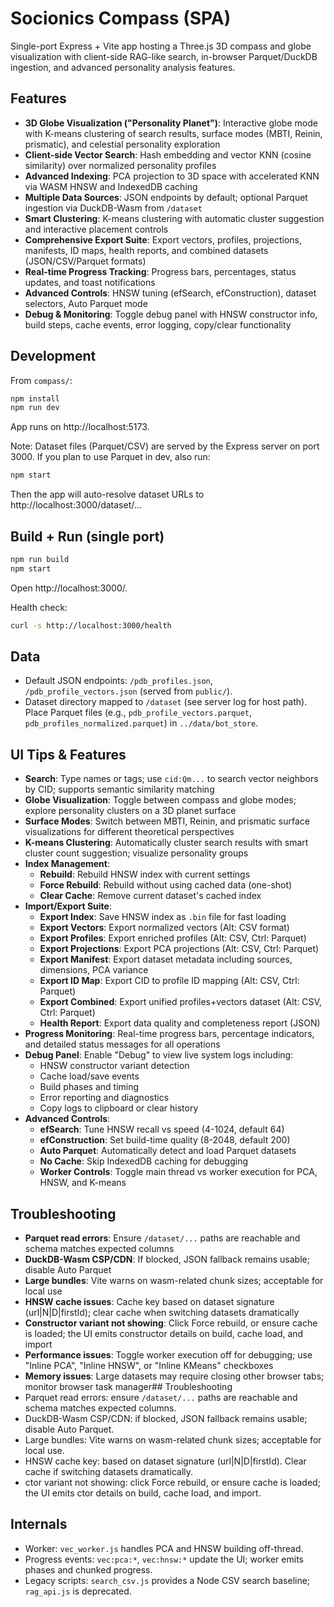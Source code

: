 # Socionics Compass (SPA)

Single-port Express + Vite app hosting a Three.js 3D compass and globe visualization with client-side RAG-like search, in-browser Parquet/DuckDB ingestion, and advanced personality analysis features.

## Features
- **3D Globe Visualization ("Personality Planet")**: Interactive globe mode with K-means clustering of search results, surface modes (MBTI, Reinin, prismatic), and celestial personality exploration
- **Client-side Vector Search**: Hash embedding and vector KNN (cosine similarity) over normalized personality profiles
- **Advanced Indexing**: PCA projection to 3D space with accelerated KNN via WASM HNSW and IndexedDB caching
- **Multiple Data Sources**: JSON endpoints by default; optional Parquet ingestion via DuckDB-Wasm from `/dataset`
- **Smart Clustering**: K-means clustering with automatic cluster suggestion and interactive placement controls
- **Comprehensive Export Suite**: Export vectors, profiles, projections, manifests, ID maps, health reports, and combined datasets (JSON/CSV/Parquet formats)
- **Real-time Progress Tracking**: Progress bars, percentages, status updates, and toast notifications
- **Advanced Controls**: HNSW tuning (efSearch, efConstruction), dataset selectors, Auto Parquet mode
- **Debug & Monitoring**: Toggle debug panel with HNSW constructor info, build steps, cache events, error logging, copy/clear functionality

## Development

From `compass/`:
```bash
npm install
npm run dev
```
App runs on http://localhost:5173.

Note: Dataset files (Parquet/CSV) are served by the Express server on port 3000. If you plan to use Parquet in dev, also run:

```bash
npm start
```

Then the app will auto-resolve dataset URLs to http://localhost:3000/dataset/...

## Build + Run (single port)

```bash
npm run build
npm start
```
Open http://localhost:3000/.

Health check:

```bash
curl -s http://localhost:3000/health
```

## Data
- Default JSON endpoints: `/pdb_profiles.json`, `/pdb_profile_vectors.json` (served from `public/`).
- Dataset directory mapped to `/dataset` (see server log for host path). Place Parquet files (e.g., `pdb_profile_vectors.parquet`, `pdb_profiles_normalized.parquet`) in `../data/bot_store`.

## UI Tips & Features
- **Search**: Type names or tags; use `cid:Qm...` to search vector neighbors by CID; supports semantic similarity matching
- **Globe Visualization**: Toggle between compass and globe modes; explore personality clusters on a 3D planet surface
- **Surface Modes**: Switch between MBTI, Reinin, and prismatic surface visualizations for different theoretical perspectives
- **K-means Clustering**: Automatically cluster search results with smart cluster count suggestion; visualize personality groups
- **Index Management**: 
  - **Rebuild**: Rebuild HNSW index with current settings
  - **Force Rebuild**: Rebuild without using cached data (one-shot)
  - **Clear Cache**: Remove current dataset's cached index
- **Import/Export Suite**:
  - **Export Index**: Save HNSW index as `.bin` file for fast loading
  - **Export Vectors**: Export normalized vectors (Alt: CSV format)
  - **Export Profiles**: Export enriched profiles (Alt: CSV, Ctrl: Parquet)
  - **Export Projections**: Export PCA projections (Alt: CSV, Ctrl: Parquet)
  - **Export Manifest**: Export dataset metadata including sources, dimensions, PCA variance
  - **Export ID Map**: Export CID to profile ID mapping (Alt: CSV, Ctrl: Parquet)
  - **Export Combined**: Export unified profiles+vectors dataset (Alt: CSV, Ctrl: Parquet)
  - **Health Report**: Export data quality and completeness report (JSON)
- **Progress Monitoring**: Real-time progress bars, percentage indicators, and detailed status messages for all operations
- **Debug Panel**: Enable "Debug" to view live system logs including:
  - HNSW constructor variant detection
  - Cache load/save events  
  - Build phases and timing
  - Error reporting and diagnostics
  - Copy logs to clipboard or clear history
- **Advanced Controls**:
  - **efSearch**: Tune HNSW recall vs speed (4-1024, default 64)
  - **efConstruction**: Set build-time quality (8-2048, default 200)
  - **Auto Parquet**: Automatically detect and load Parquet datasets
  - **No Cache**: Skip IndexedDB caching for debugging
  - **Worker Controls**: Toggle main thread vs worker execution for PCA, HNSW, and K-means

## Troubleshooting
- **Parquet read errors**: Ensure `/dataset/...` paths are reachable and schema matches expected columns
- **DuckDB-Wasm CSP/CDN**: If blocked, JSON fallback remains usable; disable Auto Parquet
- **Large bundles**: Vite warns on wasm-related chunk sizes; acceptable for local use
- **HNSW cache issues**: Cache key based on dataset signature (url|N|D|firstId); clear cache when switching datasets dramatically
- **Constructor variant not showing**: Click Force rebuild, or ensure cache is loaded; the UI emits constructor details on build, cache load, and import
- **Performance issues**: Toggle worker execution off for debugging; use "Inline PCA", "Inline HNSW", or "Inline KMeans" checkboxes
- **Memory issues**: Large datasets may require closing other browser tabs; monitor browser task manager## Troubleshooting
- Parquet read errors: ensure `/dataset/...` paths are reachable and schema matches expected columns.
- DuckDB-Wasm CSP/CDN: if blocked, JSON fallback remains usable; disable Auto Parquet.
- Large bundles: Vite warns on wasm-related chunk sizes; acceptable for local use.
- HNSW cache key: based on dataset signature (url|N|D|firstId). Clear cache if switching datasets dramatically.
- ctor variant not showing: click Force rebuild, or ensure cache is loaded; the UI emits ctor details on build, cache load, and import.

## Internals
- Worker: `vec_worker.js` handles PCA and HNSW building off-thread.
- Progress events: `vec:pca:*`, `vec:hnsw:*` update the UI; worker emits phases and chunked progress.
- Legacy scripts: `search_csv.js` provides a Node CSV search baseline; `rag_api.js` is deprecated.
